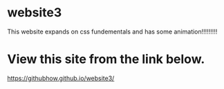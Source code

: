 # website3
This website expands on css fundementals and has some animation!!!!!!!!!
# View this site from the link below.
https://githubhow.github.io/website3/